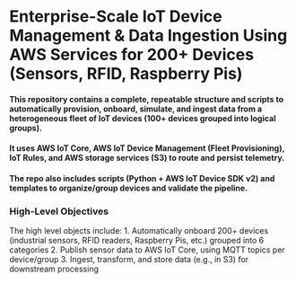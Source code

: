 # Enterprise-Scale IoT Device Management & Data Ingestion Using AWS Services for 200+ Devices (Sensors, RFID, Raspberry Pis) 

#### This repository contains a complete, repeatable structure and scripts to automatically provision, onboard, simulate, and ingest data from a heterogeneous fleet of IoT devices (100+ devices grouped into logical groups). 

#### It uses AWS IoT Core, AWS IoT Device Management (Fleet Provisioning), IoT Rules, and AWS storage services (S3) to route and persist telemetry. 

#### The repo also includes scripts (Python + AWS IoT Device SDK v2) and templates to organize/group devices and validate the pipeline.

### High-Level Objectives
The high level objects include:
    1. Automatically onboard 200+ devices (industrial sensors, RFID readers, Raspberry Pis, etc.) grouped into 6 categories
    2. Publish sensor data to AWS IoT Core, using MQTT topics per device/group
    3. Ingest, transform, and store data (e.g., in S3) for downstream processing
